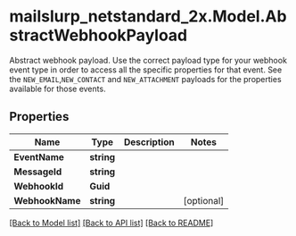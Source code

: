 # mailslurp_netstandard_2x.Model.AbstractWebhookPayload
Abstract webhook payload. Use the correct payload type for your webhook event type in order to access all the specific properties for that event. See the `NEW_EMAIL`,`NEW_CONTACT` and `NEW_ATTACHMENT` payloads for the properties available for those events.

## Properties

Name | Type | Description | Notes
------------ | ------------- | ------------- | -------------
**EventName** | **string** |  | 
**MessageId** | **string** |  | 
**WebhookId** | **Guid** |  | 
**WebhookName** | **string** |  | [optional] 

[[Back to Model list]](../README#documentation-for-models) [[Back to API list]](../README#documentation-for-api-endpoints) [[Back to README]](../README)

